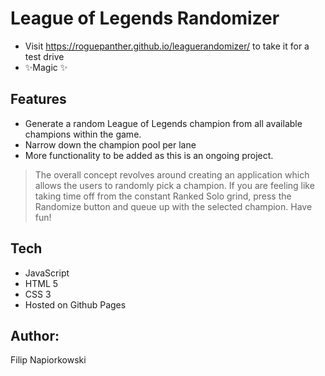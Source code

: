 # League of Legends Randomizer

- Visit https://roguepanther.github.io/leaguerandomizer/ to take it for a test drive
- ✨Magic ✨
## Features 

- Generate a random League of Legends champion from all available champions within the game. 
- Narrow down the champion pool per lane
- More functionality to be added as this is an ongoing project. 

> The overall concept revolves around creating an application which allows
> the users to randomly pick a champion. 
> If you are feeling like taking time off from the constant Ranked Solo grind, 
> press the Randomize button and queue up with the selected champion. 
> Have fun! 

## Tech

- JavaScript
- HTML 5 
- CSS 3
- Hosted on Github Pages

## Author: 
Filip Napiorkowski
